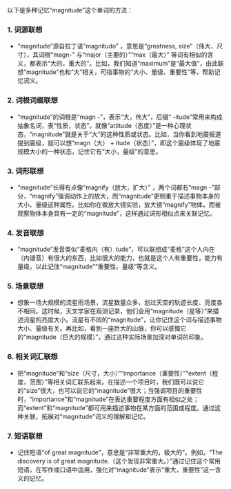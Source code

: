 以下是多种记忆“magnitude”这个单词的方法：

### 1. 词源联想
 - “magnitude”源自拉丁语“magnitudo” ，意思是“greatness, size”（伟大、尺寸），其词根“magn-” 与“major（主要的）”“max（最大）” 等词有相似的含义，都表示“大的，重大的”。比如，我们知道“maximum”是“最大值”，由此联想“magnitude”也和“大”相关，可指事物的“大小、量级、重要性”等，帮助记忆词义。

### 2. 词根词缀联想
 - “magnitude”的词根是“magn -”，表示“大，伟大”，后缀“ -itude”常用来构成抽象名词，表“性质，状态”。就像“attitude（态度）”是一种心理状态，“magnitude”就是关于“大”的这种性质或状态。比如，当你看到地震报道提到震级，就可以想“magn（大） + itude（状态）”，即这个震级体现了地震规模大小的一种状态，记住它有“大小，量级”的意思。

### 3. 词形联想
 - “magnitude”长得有点像“magnify（放大，扩大）” ，两个词都有“magn -”部分，“magnify”强调动作上的放大，而“magnitude”更侧重于描述事物本身的大小、量级这种属性。比如你在做放大镜实验，放大镜“magnify”物体，而被观察物体本身具有一定的“magnitude”，这样通过词形相似点来关联记忆。

### 4. 发音联想
 - “magnitude”发音类似“麦格内（有）tude”，可以联想成“麦格”这个人内在（内谐音）有很大的东西，比如很大的能力，也就是这个人有重要性，能力有量级，以此记住“magnitude”“重要性，量级”等含义。

### 5. 场景联想
 - 想象一场大规模的流星雨场景，流星数量众多，划过天空的轨迹长度、亮度各不相同。这时候，天文学家在观测记录，他们会用“magnitude（星等）”来描述流星的亮度大小。流星有不同的“magnitude”，让你记住这个词与描述事物大小、量级有关。再比如，看到一座巨大的山脉，你可以感慨它的“magnitude（巨大的规模）”，通过这种实际场景加深对单词的印象。

### 6. 相关词汇联想
 - 把“magnitude”和“size（尺寸，大小）”“importance（重要性）”“extent（程度，范围）”等相关词汇联系起来。在描述一个项目时，我们既可以说它的“size”很大，也可以说它的“magnitude”很大；当强调项目的重要性时，“importance”和“magnitude”在表达重要程度方面有相似之处；而“extent”和“magnitude”都可用来描述事物在某方面的范围或程度。通过这种关联，拓展对“magnitude”词义的理解和记忆。

### 7. 短语联想
 - 记住短语“of great magnitude”，意思是“非常重大的，极大的”。例如，“The discovery is of great magnitude.（这个发现非常重大。）”通过记住这个常用短语，在写作或口语中运用，强化对“magnitude”表示“重大，重要性”这一含义的记忆。 